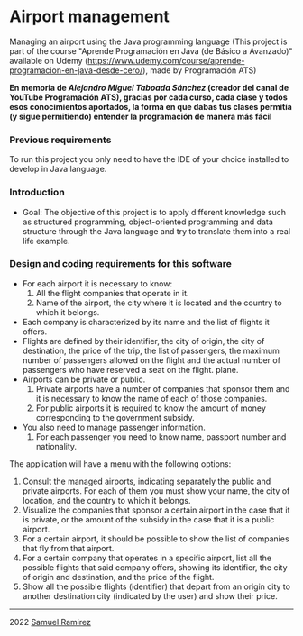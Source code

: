 # Airport management
 
Managing an airport using the Java programming language (This project is part of the course "Aprende Programación en Java (de Básico a Avanzado)" available on Udemy (https://www.udemy.com/course/aprende-programacion-en-java-desde-cero/), made by Programación ATS)

**En memoria de _Alejandro Miguel Taboada Sánchez_ (creador del canal de YouTube Programación ATS), gracias por cada curso, cada clase y todos esos conocimientos aportados, la forma en que dabas tus clases permitía (y sigue permitiendo) entender la programación de manera más fácil**
 
### Previous requirements
To run this project you only need to have the IDE of your choice installed to develop in Java language.
 
### Introduction
* Goal: The objective of this project is to apply different knowledge such as structured programming, object-oriented programming and data structure through the Java language and try to translate them into a real life example.

### Design and coding requirements for this software
* For each airport it is necessary to know:
    1. All the flight companies that operate in it.
    2. Name of the airport, the city where it is located and the country to which it belongs.
* Each company is characterized by its name and the list of flights it offers.
* Flights are defined by their identifier, the city of origin, the city of destination, the price of the trip, the list of passengers, the maximum number of passengers allowed on the flight and the actual number of passengers who have reserved a seat on the flight. plane.
* Airports can be private or public.
    1. Private airports have a number of companies that sponsor them and it is necessary to know the name of each of those companies.
    2. For public airports it is required to know the amount of money corresponding to the government subsidy.
* You also need to manage passenger information.
    1. For each passenger you need to know name, passport number and nationality.

The application will have a menu with the following options:
1. Consult the managed airports, indicating separately the public and private airports. For each of them you must show your name, the city of location, and the country to which it belongs.
2. Visualize the companies that sponsor a certain airport in the case that it is private, or the amount of the subsidy in the case that it is a public airport.
3. For a certain airport, it should be possible to show the list of companies that fly from that airport.
4. For a certain company that operates in a specific airport, list all the possible flights that said company offers, showing its identifier, the city of origin and destination, and the price of the flight.
5. Show all the possible flights (identifier) that depart from an origin city to another destination city (indicated by the user) and show their price.

***

2022 [Samuel Ramirez](https://github.com/Samvel24/)